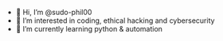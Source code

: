 - 👋 Hi, I’m @sudo-phil00
- 👀 I’m interested in coding, ethical hacking and cybersecurity
- 🌱 I’m currently learning python & automation

<!---
sudo-phil00/sudo-phil00 is a ✨ special ✨ repository because its `README.md` (this file) appears on your GitHub profile.
You can click the Preview link to take a look at your changes.
--->

